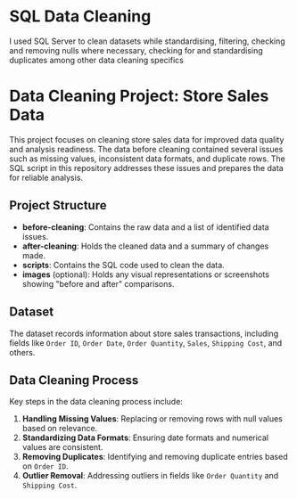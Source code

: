 # SQL Data Cleaning
 I used SQL Server to clean datasets while standardising, filtering, checking and removing nulls where necessary, checking for and standardising duplicates among other data cleaning specifics

# Data Cleaning Project: Store Sales Data

This project focuses on cleaning store sales data for improved data quality and analysis readiness. The data before cleaning contained several issues such as missing values, inconsistent data formats, and duplicate rows. The SQL script in this repository addresses these issues and prepares the data for reliable analysis.

## Project Structure

- **before-cleaning**: Contains the raw data and a list of identified data issues.
- **after-cleaning**: Holds the cleaned data and a summary of changes made.
- **scripts**: Contains the SQL code used to clean the data.
- **images** (optional): Holds any visual representations or screenshots showing "before and after" comparisons.

## Dataset

The dataset records information about store sales transactions, including fields like `Order ID`, `Order Date`, `Order Quantity`, `Sales`, `Shipping Cost`, and others.

## Data Cleaning Process

Key steps in the data cleaning process include:

1. **Handling Missing Values**: Replacing or removing rows with null values based on relevance.
2. **Standardizing Data Formats**: Ensuring date formats and numerical values are consistent.
3. **Removing Duplicates**: Identifying and removing duplicate entries based on `Order ID`.
4. **Outlier Removal**: Addressing outliers in fields like `Order Quantity` and `Shipping Cost`.

